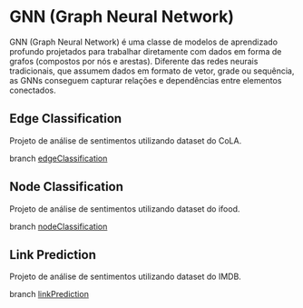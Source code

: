 # GNN (Graph Neural Network)

GNN (Graph Neural Network) é uma classe de modelos de aprendizado profundo projetados para trabalhar diretamente com dados em forma de grafos (compostos por nós e arestas). Diferente das redes neurais tradicionais, que assumem dados em formato de vetor, grade ou sequência, as GNNs conseguem capturar relações e dependências entre elementos conectados.

## Edge Classification

Projeto de análise de sentimentos utilizando dataset do CoLA.

branch [edgeClassification](https://github.com/charlesluizmendes/GNN/tree/feature/edgeClassification)

## Node Classification

Projeto de análise de sentimentos utilizando dataset do ifood.

branch [nodeClassification](https://github.com/charlesluizmendes/GNN/tree/feature/nodeClassification)

## Link Prediction

Projeto de análise de sentimentos utilizando dataset do IMDB.

branch [linkPrediction](https://github.com/charlesluizmendes/GNN/tree/feature/linkPrediction)